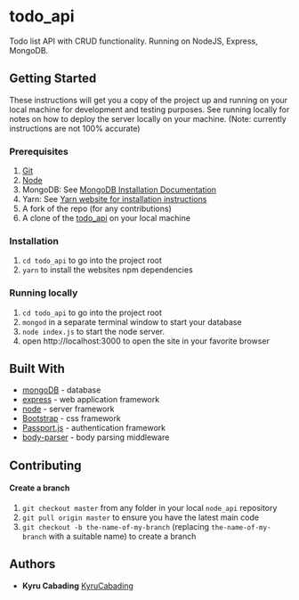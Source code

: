# todo_api

Todo list API with CRUD functionality. Running on NodeJS, Express, MongoDB.

## Getting Started

These instructions will get you a copy of the project up and running on your local machine for development and testing purposes. See running locally for notes on how to deploy the server locally on your machine. (Note: currently instructions are not 100% accurate)

### Prerequisites

1. [Git](https://git-scm.com/book/en/v2/Getting-Started-Installing-Git)
1. [Node](https://nodejs.org/en/)
1. MongoDB: See [MongoDB Installation Documentation](https://docs.mongodb.com/manual/installation/)
1. Yarn: See [Yarn website for installation instructions](https://yarnpkg.com/lang/en/docs/install/)
1. A fork of the repo (for any contributions)
1. A clone of the [todo_api](https://github.com/KyruCabading/todo_api) on your local machine

### Installation

1. `cd todo_api` to go into the project root
1. `yarn` to install the websites npm dependencies

### Running locally

1. `cd todo_api` to go into the project root
1. `mongod` in a separate terminal window to start your database
1. `node index.js` to start the node server.
1. open http://localhost:3000 to open the site in your favorite browser

## Built With

* [mongoDB](https://www.mongodb.com/) - database
* [express](https://expressjs.com/) - web application framework
* [node](https://nodejs.org/en/) - server framework
* [Bootstrap](https://getbootstrap.com/) - css framework
* [Passport.js](http://www.passportjs.org/) - authentication framework
* [body-parser](https://www.npmjs.com/package/body-parser) - body parsing middleware

## Contributing

#### Create a branch

1. `git checkout master` from any folder in your local `node_api` repository
1. `git pull origin master` to ensure you have the latest main code
1. `git checkout -b the-name-of-my-branch` (replacing `the-name-of-my-branch` with a suitable name) to create a branch

## Authors

* **Kyru Cabading** [KyruCabading](https://github.com/KyruCabading)

